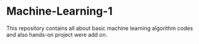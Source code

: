 # Machine-Learning-1
This repository contains all about basic machine learning algorithm codes and also hands-on project were add on.
